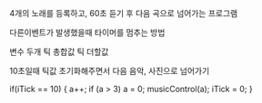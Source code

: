 4개의 노래를 등록하고, 60초 듣기 후 다음 곡으로 넘어가는 프로그램

다른이벤트가 발생했을때 타이머를 멈추는 방법

변수 두개
틱 총합값
틱 더할값



10초일때 
틱값 초기화해주면서 
다음 음악, 사진으로 넘어가기


if(iTick == 10)
                    {
                        a++;
                        if (a > 3) a = 0;
                        musicControl(a);
                        iTick = 0;
                    }
